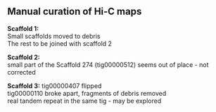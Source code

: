 ## Manual curation of Hi-C maps

**Scaffold 1:**  
Small scaffolds moved to debris  
The rest to be joined with scaffold 2  

**Scaffold 2:**  
small part of the Scaffold 274 (tig00000512) seems out of place - not corrected   

**Scaffold 3:**
tig00000407 flipped  
tig00000110 broke apart, fragments of debris removed  
real tandem repeat in the same tig - may be explored
